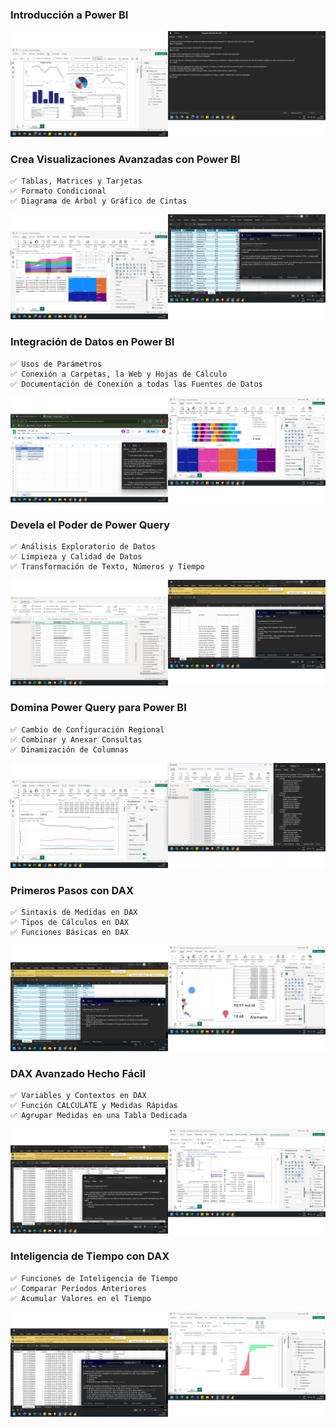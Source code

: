 ### Introducción a Power BI

![alt text](imgs/image.png)

### Crea Visualizaciones Avanzadas con Power BI
    ✅ Tablas, Matrices y Tarjetas
    ✅ Formato Condicional
    ✅ Diagrama de Árbol y Gráfico de Cintas

![alt text](imgs/image2.png)

### Integración de Datos en Power BI
    ✅ Usos de Parámetros
    ✅ Conexión a Carpetas, la Web y Hojas de Cálculo
    ✅ Documentación de Conexión a todas las Fuentes de Datos

![alt text](imgs/image3.png)

### Devela el Poder de Power Query
    ✅ Análisis Exploratorio de Datos
    ✅ Limpieza y Calidad de Datos
    ✅ Transformación de Texto, Números y Tiempo
    
![alt text](imgs/image4.png)

### Domina Power Query para Power BI
    ✅ Cambio de Configuración Regional
    ✅ Combinar y Anexar Consultas
    ✅ Dinamización de Columnas

![alt text](imgs/image5.png)

### Primeros Pasos con DAX
    ✅ Sintaxis de Medidas en DAX
    ✅ Tipos de Cálculos en DAX
    ✅ Funciones Básicas en DAX

![alt text](imgs/image6.png)

### DAX Avanzado Hecho Fácil
    ✅ Variables y Contextos en DAX
    ✅ Función CALCULATE y Medidas Rápidas
    ✅ Agrupar Medidas en una Tabla Dedicada

![alt text](imgs/image7.png)

### Inteligencia de Tiempo con DAX
    ✅ Funciones de Inteligencia de Tiempo
    ✅ Comparar Períodos Anteriores
    ✅ Acumular Valores en el Tiempo

![alt text](imgs/image8.png)